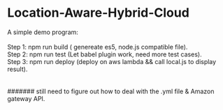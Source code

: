 # Location-Aware-Hybrid-Cloud

A simple demo program:<br><br>
Step 1: npm run build ( genereate es5, node.js compatible file). <br />
Step 2: npm run test (Let babel plugin work, need more test cases). <br />
Step 3: npm run deploy (deploy on aws lambda && call local.js to display result). <br />
<br><br>
#######
still need to figure out how to deal with the .yml file & Amazon gateway API.

